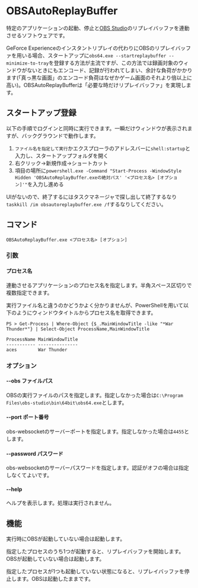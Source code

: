 # OBSAutoReplayBuffer

特定のアプリケーションの起動、停止と[OBS Studio](https://github.com/obsproject/obs-studio)のリプレイバッファを連動させるソフトウェアです。

GeForce Experienceのインスタントリプレイの代わりにOBSのリプレイバッファを用いる場合、スタートアップに`obs64.exe --startreplaybuffer --minimize-to-tray`を登録する方法が主流ですが、この方法では録画対象のウィンドウがないときにもエンコード、記録が行われてしまい、余計な負荷がかかります(「真っ黒な画面」のエンコード負荷はなぜかゲーム画面のそれより倍以上に高い)。OBSAutoReplayBufferは「必要な時だけリプレイバッファ」を実現します。

## スタートアップ登録

以下の手順でログインと同時に実行できます。一瞬だけウィンドウが表示されますが、バックグラウンドで動作します。

1. `ファイル名を指定して実行`かエクスプローラのアドレスバーに`shell:startup`と入力し、スタートアップフォルダを開く
2. 右クリック→新規作成→ショートカット
3. 項目の場所に`powershell.exe -Command "Start-Process -WindowStyle Hidden 'OBSAutoReplayBuffer.exeの絶対パス' '<プロセス名> [オプション]'"`を入力し進める

UIがないので、終了するにはタスクマネージャで探し出して終了するなり`taskkill /im obsautoreplaybuffer.exe /f`するなりしてください。

## コマンド

```
OBSAutoReplayBuffer.exe <プロセス名> [オプション]
```

### 引数

#### プロセス名

連動させるアプリケーションのプロセス名を指定します。半角スペース区切りで複数指定できます。

実行ファイル名と違うのかどうかよく分かりませんが、PowerShellを用いて以下のようにウィンドウタイトルからプロセス名を取得できます。

```
PS > Get-Process | Where-Object {$_.MainWindowTitle -like "*War Thunder*"} | Select-Object ProcessName,MainWindowTitle

ProcessName MainWindowTitle
----------- ---------------
aces        War Thunder
```

### オプション

#### --obs ファイルパス

OBSの実行ファイルのパスを指定します。指定しなかった場合は`C:\Program Files\obs-studio\bin\64bit\obs64.exe`とします。

#### --port ポート番号

obs-websocketのサーバーポートを指定します。指定しなかった場合は`4455`とします。

#### --password パスワード

obs-websocketのサーバーパスワードを指定します。認証がオフの場合は指定しなくてよいです。

#### --help

ヘルプを表示します。処理は実行されません。

## 機能

実行時にOBSが起動していない場合は起動します。

指定したプロセスのうち1つが起動すると、リプレイバッファを開始します。OBSが起動していない場合は起動します。

指定したプロセスが1つも起動していない状態になると、リプレイバッファを停止します。OBSは起動したままです。
